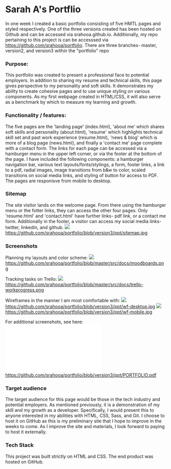 # Sarah A's Portflio

In one week I created a basic portfolio consisting of five HMTL pages and styled respectively. One of the three versions created has been hosted on Github and can be accessed via srahooa.github.io. Additionally, my repo pertaining to this project is can be accesssed via https://github.com/srahooa/portfolio. There are three branches- master, version2, and version3 within the "portfolio" repo

### Purpose: 
This portfolio was created to present a professional face to potential employers. In addition to sharing my resume and technical skills, this page gives perspective to my personality and soft skills. It demonstrates my ability to create cohesive pages and to use unique styling on various components. As my first webpage created in HTML/CSS, it will also serve as a benchmark by which to measure my learning and growth.

### Functionality / features:
The five pages are the 'landing page' (index.html), 'about me' which shares soft skills and personality (about.html), 'resume' which highlights technical skill set and past work experience (resume.html), 'news & blog' which is more of a blog page (news.html), and finally a 'contact me' page complete with a contact form. The links for each page can be accessed via a hamburger menu in the upper left corner, or via the footer at the bottom of the page. I have included the following components: a hamburger navigation bar, various text layouts/fonts/stylings, a form, footer links, a link to a pdf, radial images, image transitions from b&w to color, scaled transitions on social media links, and styling of button for access to PDF. The pages are responisve from mobile to desktop.

### Sitemap
The site visitor lands on the welcome page. From there using the hamburger menu or the fotter links, they can access the other four pages. Only 'resume.html' and 'contact.html' have further links- pdf link, or a contact me form. Additionally in the footer, a visitor can access my social media links- twitter, linkedin, and github. 
![](portfolio/blob/version3/ppt/sitemap.jpg)
https://github.com/srahooa/portfolio/blob/version3/ppt/sitemap.jpg

### Screenshots
Planning my layouts and color scheme: 
![](/portfolio/blob/master/src/docs/moodboards.png)
https://github.com/srahooa/portfolio/blob/master/src/docs/moodboards.png

Tracking tasks on Trello:
![](/portfolio/blob/master/src/docs/trello-workprogress.png)
https://github.com/srahooa/portfolio/blob/master/src/docs/trello-workprogress.png

Wireframes in the manner I am most comfortable with: 
![](/portfolio/blob/version3/ppt/wf-desktop.jpg)
https://github.com/srahooa/portfolio/blob/version3/ppt/wf-desktop.jpg
![](/portfolio/blob/version3/ppt/wf-mobile.jpg)
https://github.com/srahooa/portfolio/blob/version3/ppt/wf-mobile.jpg

For additional screenshots, see here:
![](/portfolio/blob/version3/ppt/PORTFOLIO.pdf)
https://github.com/srahooa/portfolio/blob/version3/ppt/PORTFOLIO.pdf

### Target audience
The target audience for this page would be those in the tech industry and potential employers. As mentioned previously, it is a demonstration of my skill and my growth as a developer. Specifically, I would present this to anyone interested in my abilities with HTML, CSS, Sass, and Git. I choose to host it on GitHub as this is my preliminary site that I hope to improve in the weeks to come. As I improve the site and materials, I look forward to paying to host it externally.  

### Tech Stack
This project was built strictly on HTML and CSS. The end product was hosted on GitHub. 

